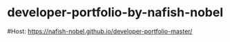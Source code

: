 # developer-portfolio-by-nafish-nobel
#Host: https://nafish-nobel.github.io/developer-portfolio-master/
